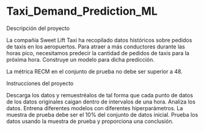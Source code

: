 # Taxi_Demand_Prediction_ML

Descripción del proyecto

La compañía Sweet Lift Taxi ha recopilado datos históricos sobre pedidos de taxis en los aeropuertos. Para atraer a más conductores durante las horas pico, necesitamos predecir la cantidad de pedidos de taxis para la próxima hora. Construye un modelo para dicha predicción.

La métrica RECM en el conjunto de prueba no debe ser superior a 48.

Instrucciones del proyecto

Descarga los datos y remuestréalos de tal forma que cada punto de datos de los datos originales caigan dentro de intervalos de una hora.
Analiza los datos.
Entrena diferentes modelos con diferentes hiperparámetros. La muestra de prueba debe ser el 10% del conjunto de datos inicial.
Prueba los datos usando la muestra de prueba y proporciona una conclusión.
